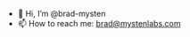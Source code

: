 - 👋 Hi, I’m @brad-mysten
- 📫 How to reach me: brad@mystenlabs.com

<!---
brad-mysten/brad-mysten is a ✨ special ✨ repository because its `README.md` (this file) appears on your GitHub profile.
You can click the Preview link to take a look at your changes.
--->
